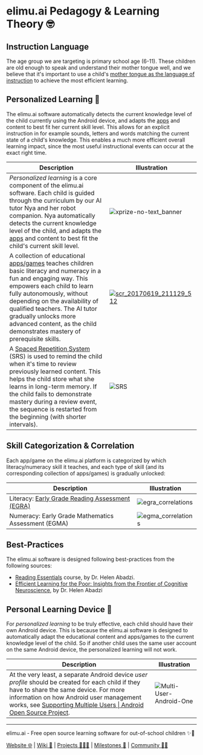 # elimu.ai Pedagogy & Learning Theory 🤓

## Instruction Language

The age group we are targeting is primary school age (6-11). These children are old enough to speak and understand their mother tongue well, and we believe that it's important to use a child's [mother tongue as the language of instruction](https://www.globalpartnership.org/blog/children-learn-better-their-mother-tongue) to achieve the most efficient learning.


## Personalized Learning 🚀

The elimu.ai software automatically detects the current knowledge level of the child currently using the Android device, and adapts the [apps](https://eng.elimu.ai/apps) and content to best fit her current skill level. This allows for an explicit instruction in for example sounds, letters and words matching the current state of a child's knowledge. This enables a much more efficient overall learning impact, since the most useful instructional events can occur at the exact right time.

Description | Illustration
------------ | -------------
_Personalized learning_ is a core component of the elimu.ai software. Each child is guided through the curriculum by our AI tutor Nya and her robot companion. Nya automatically detects the current knowledge level of the child, and adapts the [apps](https://eng.elimu.ai/apps) and content to best fit the child's current skill level. | ![xprize-no-text_banner](https://user-images.githubusercontent.com/15718174/82723985-51250780-9d05-11ea-8fc6-e800d9b414eb.png)
A collection of educational [apps/games](https://eng.elimu.ai/apps) teaches children basic literacy and numeracy in a fun and engaging way. This empowers each child to learn fully autonomously, without depending on the availability of qualified teachers. The AI tutor gradually unlocks more advanced content, as the child demonstrates mastery of prerequisite skills. | [![scr_20170619_211129_512](https://user-images.githubusercontent.com/15718174/27299402-95bea44c-552c-11e7-84ab-217cdca758e4.gif)](https://github.com/elimu-ai/launcher)
A [Spaced Repetition System](https://en.wikipedia.org/wiki/Spaced_repetition) (SRS) is used to remind the child when it's time to review previously learned content. This helps the child store what she learns in long-term memory. If the child fails to demonstrate mastery during a review event, the sequence is restarted from the beginning (with shorter intervals). | ![SRS](https://user-images.githubusercontent.com/15718174/83326661-69b69400-a2a8-11ea-8e1f-e47f57940dfd.png)


## Skill Categorization & Correlation

Each app/game on the elimu.ai platform is categorized by which literacy/numeracy skill it teaches, and each type of skill (and its corresponding collection of apps/games) is gradually unlocked:

Description | Illustration
------------ | -------------
Literacy: [Early Grade Reading Assessment (EGRA)](https://pdf.usaid.gov/pdf_docs/PA00M4TN.pdf) | ![egra_correlations](https://user-images.githubusercontent.com/15718174/27515885-74e0ca62-59ae-11e7-83c1-7ef12c0851ce.png)
Numeracy: Early Grade Mathematics Assessment (EGMA) | ![egma_correlations](https://user-images.githubusercontent.com/15718174/27515894-91bfd4f2-59ae-11e7-9d87-5b03117c206f.png)


## Best-Practices

The elimu.ai software is designed following best-practices from the following sources:

- [Reading Essentials](https://www.udemy.com/course/reading-essentials/) course, by Dr. Helen Abadzi.
- [Efficient Learning for the Poor: Insights from the Frontier of Cognitive Neuroscience](https://openknowledge.worldbank.org/entities/publication/a73474e5-8a6b-555b-a4d4-72ea2c6d788f), by Dr. Helen Abadzi

## Personal Learning Device 📱

For _personalized learning_ to be truly effective, each child should have their own Android device. This is because the elimu.ai software is designed to automatically adapt the educational content and apps/games to the current knowledge level of the child. So if another child uses the same user account on the same Android device, the personalized learning will not work.

Description | Illustration
------------ | -------------
At the very least, a separate Android device _user profile_ should be created for each child if they have to share the same device. For more information on how Android user management works, see [Supporting Multiple Users &#124; Android Open Source Project](https://source.android.com/devices/tech/admin/multi-user). | ![Multi-User-Android-One](https://user-images.githubusercontent.com/15718174/83320709-9fde1e80-a27c-11ea-9201-83d0a1726914.jpg)

---

elimu.ai - Free open source learning software for out-of-school children ✨🚀

[Website 🌐](https://elimu.ai) | [Wiki 📃](https://github.com/elimu-ai/wiki#readme) | [Projects 👩🏽‍💻](https://github.com/orgs/elimu-ai/projects?query=is%3Aopen) | [Milestones 🎯](https://github.com/elimu-ai/wiki/milestones) | [Community 👋🏽](https://github.com/elimu-ai/wiki#open-source-community)
